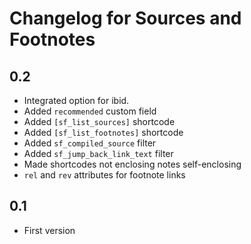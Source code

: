 # Changelog for Sources and Footnotes

## 0.2
* Integrated option for ibid.
* Added `recommended` custom field
* Added `[sf_list_sources]` shortcode
* Added `[sf_list_footnotes]` shortcode
* Added `sf_compiled_source` filter
* Added `sf_jump_back_link_text` filter
* Made shortcodes not enclosing notes self-enclosing
* `rel` and `rev` attributes for footnote links

## 0.1
* First version
